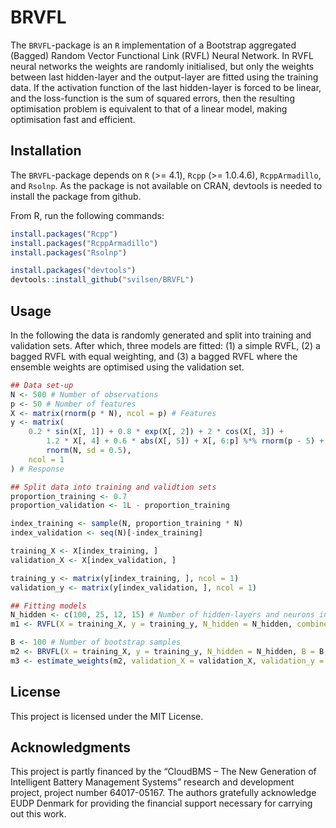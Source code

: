 # BRVFL
The `BRVFL`-package is an `R` implementation of a Bootstrap aggregated (Bagged) Random Vector Functional Link (RVFL) Neural Network. In RVFL neural networks the weights are randomly initialised, but only the weights between last hidden-layer and the output-layer are fitted using the training data. If the activation function of the last hidden-layer is forced to be linear, and the loss-function is the sum of squared errors, then the resulting optimisation problem is equivalent to that of a linear model, making optimisation fast and efficient. 

## Installation

The `BRVFL`-package depends on `R` (>= 4.1), `Rcpp` (>= 1.0.4.6), `RcppArmadillo`, and `Rsolnp`. As the package is not available on CRAN, devtools is needed to install the package from github. 

From R, run the following commands:  

```r
install.packages("Rcpp")
install.packages("RcppArmadillo")
install.packages("Rsolnp")

install.packages("devtools")
devtools::install_github("svilsen/BRVFL")
```

## Usage
In the following the data is randomly generated and split into training and validation sets. After which, three models are fitted: (1) a simple RVFL, (2) a bagged RVFL with equal weighting, and (3) a bagged RVFL where the ensemble weights are optimised using the validation set.

```r
## Data set-up
N <- 500 # Number of observations
p <- 50 # Number of features
X <- matrix(rnorm(p * N), ncol = p) # Features 
y <- matrix(
    0.2 * sin(X[, 1]) + 0.8 * exp(X[, 2]) + 2 * cos(X[, 3]) +
        1.2 * X[, 4] + 0.6 * abs(X[, 5]) + X[, 6:p] %*% rnorm(p - 5) + 
        rnorm(N, sd = 0.5), 
    ncol = 1
) # Response

## Split data into training and validtion sets
proportion_training <- 0.7
proportion_validation <- 1L - proportion_training

index_training <- sample(N, proportion_training * N)
index_validation <- seq(N)[-index_training]

training_X <- X[index_training, ]
validation_X <- X[index_validation, ]

training_y <- matrix(y[index_training, ], ncol = 1)
validation_y <- matrix(y[index_validation, ], ncol = 1)

## Fitting models
N_hidden <- c(100, 25, 12, 15) # Number of hidden-layers and neurons in each layer.
m1 <- RVFL(X = training_X, y = training_y, N_hidden = N_hidden, combine_input = TRUE)

B <- 100 # Number of bootstrap samples
m2 <- BRVFL(X = training_X, y = training_y, N_hidden = N_hidden, B = B, combine_input = TRUE)
m3 <- estimate_weights(m2, validation_X = validation_X, validation_y = validation_y)
```

## License

This project is licensed under the MIT License.

## Acknowledgments

This project is partly financed by the “CloudBMS – The New Generation of Intelligent Battery Management Systems” research and development project, project number 64017-05167. The authors gratefully acknowledge EUDP Denmark for providing the financial support necessary for carrying out this work.
